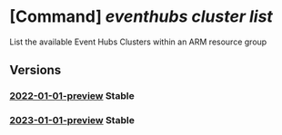 # [Command] _eventhubs cluster list_

List the available Event Hubs Clusters within an ARM resource group

## Versions

### [2022-01-01-preview](/Resources/mgmt-plane/L3N1YnNjcmlwdGlvbnMve30vcHJvdmlkZXJzL21pY3Jvc29mdC5ldmVudGh1Yi9jbHVzdGVycw==/2022-01-01-preview.xml) **Stable**

<!-- mgmt-plane /subscriptions/{}/providers/microsoft.eventhub/clusters 2022-01-01-preview -->
<!-- mgmt-plane /subscriptions/{}/resourcegroups/{}/providers/microsoft.eventhub/clusters 2022-01-01-preview -->

### [2023-01-01-preview](/Resources/mgmt-plane/L3N1YnNjcmlwdGlvbnMve30vcHJvdmlkZXJzL21pY3Jvc29mdC5ldmVudGh1Yi9jbHVzdGVycw==/2023-01-01-preview.xml) **Stable**

<!-- mgmt-plane /subscriptions/{}/providers/microsoft.eventhub/clusters 2023-01-01-preview -->
<!-- mgmt-plane /subscriptions/{}/resourcegroups/{}/providers/microsoft.eventhub/clusters 2023-01-01-preview -->
